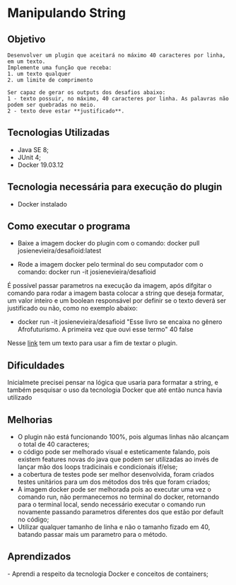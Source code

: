<h1>Manipulando String</h1>

<h2>Objetivo</h2>
    
    Desenvolver um plugin que aceitará no máximo 40 caracteres por linha, em um texto.
    Implemente uma função que receba:
    1. um texto qualquer
    2. um limite de comprimento
    
    Ser capaz de gerar os outputs dos desafios abaixo:
    1 - texto possuir, no máximo, 40 caracteres por linha. As palavras não podem ser quebradas no meio.
    2 - texto deve estar **justificado**.


<h2>Tecnologias Utilizadas</h2>

- Java SE 8;
- JUnit 4;
- Docker 19.03.12

<h2>Tecnologia necessária para execução do plugin</h2>

- Docker instalado

<h2>Como executar o programa</h2>

- Baixe a imagem docker do plugin com o comando: docker pull josienevieira/desafioid:latest

- Rode a imagem docker pelo terminal do seu computador com o comando: docker run -it josienevieira/desafioid 

É possível passar parametros na execução da imagem, após difgitar o comando para rodar a imagem basta colocar a string que deseja formatar, um valor inteiro e um boolean responsável por definir se o texto deverá ser justificado ou não, como no exemplo abaixo:
 
 - docker run -it josienevieira/desafioid "Esse livro se encaixa no gênero Afrofuturismo. A primeira vez que ouvi esse termo" 40 false

Nesse [link](https://github.com/josvieira/desafios/blob/master/strings/JavaTemplate/texto_para_teste) tem um texto para usar a fim de textar o plugin.



<h2>Dificuldades</h2>

<p>Inicialmete precisei pensar na lógica que usaria para formatar a string, e também pesquisar o uso da tecnologia Docker que até então nunca havia utilizado</p>

<h2>Melhorias</h2>

- O plugin não está funcionando 100%, pois algumas linhas não alcançam o total de 40 caracteres;
- o código pode ser melhorado visual e esteticamente falando, pois existem features novas do java que podem ser utilizadas ao invés de lançar mão dos loops tradicinais e condicionais if/else;
- a cobertura de testes pode ser melhor desenvolvida, foram criados testes unitários para um dos métodos dos três que foram criados;
- A imagem docker pode ser melhorada pois ao executar uma vez o comando run, não permanecemos no terminal do docker, retornando para o terminal local, sendo necessário executar o comando run novamente passando parametros diferentes dos que estão por default no código;
- Utilizar qualquer tamanho de linha e não o tamanho fizado em 40, batando passar mais um parametro para o método.

<h2>Aprendizados</h2>
- Aprendi a respeito da tecnologia Docker e conceitos de containers;  
